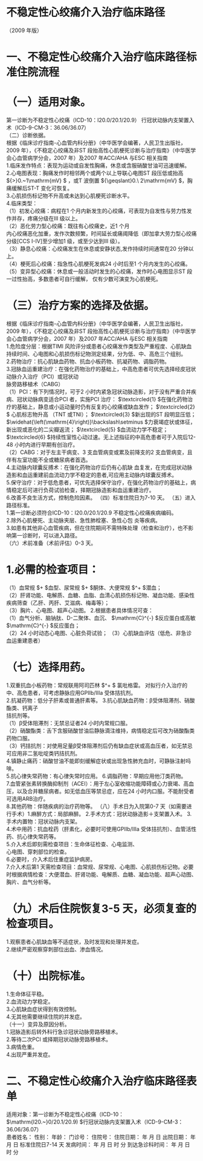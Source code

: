 # 不稳定性心绞痛介入治疗临床路径  
（2009 年版）  
# 一、不稳定性心绞痛介入治疗临床路径标准住院流程  
# （一）适用对象。  
第一诊断为不稳定性心绞痛（ICD-10：I20.0/20.1/20.9） 行冠状动脉内支架置入术（ICD-9-CM-3：36.06/36.07）  
（二）诊断依据。  
根据《临床诊疗指南-心血管内科分册》（中华医学会编著，人民卫生出版社，2009 年），《不稳定心绞痛及非ST 段抬高性心肌梗死诊断与治疗指南》（中华医学会心血管病学分会，2007 年）及2007 年ACC/AHA 与ESC 相关指南  
1.临床发作特点：表现为运动或自发性胸痛，休息或含服硝酸甘油可迅速缓解。  
2.心电图表现：胸痛发作时相邻两个或两个以上导联心电图ST 段压低或抬高 ${>}0.~1\mathrm{mV} $ ，或T 波倒置 ${\geqslant}0.\ 2\mathrm{mV} $，胸痛缓解后ST-T 变化可恢复。  
3.心肌损伤标记物不升高或未达到心肌梗死诊断水平。  
4.临床类型：  
（1）初发心绞痛：病程在1 个月内新发生的心绞痛，可表现为自发性与劳力性发作并存，疼痛分级在III 级以上。  
（2）恶化劳力型心绞痛：既往有心绞痛史，近1 个月  
内心绞痛恶化加重，发作次数频繁，时间延长或痛阈降低（即加拿大劳力型心绞痛分级[CCS I-IV]至少增加1 级，或至少达到III 级）。  
（3）静息心绞痛：心绞痛发生在休息或安静状态,发作持续时间通常在20 分钟以上。  
（4）梗死后心绞痛：指急性心肌梗死发病24 小时后至1 个月内发生的心绞痛。  
（5）变异型心绞痛：休息或一般活动时发生的心绞痛，发作时心电图显示ST 段一过性抬高，多数患者可自行缓解， 仅有少数可演变为心肌梗死。  
# （三）治疗方案的选择及依据。  
根据《临床诊疗指南-心血管内科分册》（中华医学会编著，人民卫生出版社，2009 年），《不稳定心绞痛及非ST 段抬高性心肌梗死诊断与治疗指南》（中华医学会心血管病学分会，2007 年）及2007 年ACC/AHA 与ESC 相关指南  
1.危险度分层：根据TIMI 风险评分或患者心绞痛发作类型及严重程度、心肌缺血持续时间、心电图和心肌损伤标记物测定结果，分为低、中、高危三个组别。  
2.药物治疗：抗心肌缺血药物、抗血小板药物、抗凝药物、调脂药物。  
3.冠脉血运重建治疗：在强化药物治疗的基础上，中高危患者可优先选择经皮冠状动脉介入治疗（PCI）或冠状动  
脉旁路移植术（CABG）  
（1）PCI：有下列情况时，可于2 小时内紧急冠状动脉造影，对于没有严重合并疾病、冠状动脉病变适合PCI 者，实施PCI 治疗： $\textcircled{1} $在强化药物治疗的基础上，静息或小运动量时仍有反复的心绞痛或缺血发作； $\textcircled{2} $ 心肌标志物升高 （TNT  或TNI）； $\textcircled{3} $新出现的ST 段明显压低； $\widehat{\left(\mathrm{4}\right)}\backslash\setminus $力衰竭症状或体征，新出现或恶化的二尖瓣返流； $\textcircled{5} $血流动力学不稳定； $\textcircled{6} $持续性室性心动过速。无上述指征的中高危患者可于入院后12-48 小时内进行早期有创治疗。  
（2）CABG：对于左主干病变、3 支血管病变或累及前降支的2 支血管病变，且伴有左室功能不全或糖尿病者首选。  
4.主动脉内球囊反搏术：在强化药物治疗后仍有心肌缺 血复发，在完成冠状动脉造影和血运重建前血流动力学不稳定的患者,可应用主动脉内球囊反搏术。  
5.保守治疗：对于低危患者，可优先选择保守治疗，在强化药物治疗的基础上，病情稳定后可进行负荷试验检查，择期冠脉造影和血运重建治疗。  
6.改善不良生活方式，控制危险因素。 （四）标准住院日为7-10 天。 （五）进入路径标准。  
1.第一诊断必须符合ICD-10：I20.0/20.1/20.9 不稳定性心绞痛疾病编码。  
2.除外心肌梗死、主动脉夹层、急性肺栓塞、急性心包 炎等疾病。  
3.如患有其他非心血管疾病，但在住院期间不需特殊处理（检查和治疗），也不影响第一诊断时，可以进入路径。  
（六）术前准备（术前评估）0-3 天。  
# 1.必需的检查项目：  
（1）血常规 $+ $血型、尿常规 $+ $酮体、大便常规 $^+ $潜血；  
（2）肝肾功能、电解质、血糖、血脂、血清心肌损伤标记物、凝血功能、感染性疾病筛查（乙肝、丙肝、艾滋病、梅毒等）；  
（3）胸片、心电图、超声心动图。 2.根据患者具体情况可查：  
（1）血气分析、脑钠肽、D-二聚体、血沉、 $\mathrm{C}^{-} $反应蛋白或高敏 $\mathrm{C}^{-} $反应蛋白；  
（2）24 小时动态心电图、心脏负荷试验； （3）心肌缺血评估（低危、非急诊血运重建患者）  
# （七）选择用药。  
1.双重抗血小板药物：常规联用阿司匹林 $^+ $ 氯吡格雷。 对拟行介入治疗的中、高危患者，可考虑静脉应用GPIIb/IIIa 受体拮抗剂。  
2.抗凝药物：低分子肝素或普通肝素等。 3.抗心肌缺血药物：β受体阻滞剂、硝酸酯类、钙离子  
拮抗剂等。  
（1）β受体阻滞剂：无禁忌证者24 小时内常规口服。  
（2）硝酸酯类：舌下含服硝酸甘油后静脉滴注维持，病情稳定后可改为硝酸酯类药物口服。  
（3）钙拮抗剂：对使用足量β受体阻滞剂后仍有缺血症状或高血压者，如无禁忌可应用非二氢吡啶类钙拮抗剂。  
4.镇静止痛药：硝酸甘油不能即刻缓解症状或出现急性肺充血时，可静脉注射吗啡。  
5.抗心律失常药物：有心律失常时应用。 6.调脂药物：早期应用他汀类药物。  
7.血管紧张素转换酶抑制剂（ACEI）：用于左心室收缩功能障碍或心力衰竭、高血压，以及合并糖尿病者。如无低血压等禁忌症，应在24 小时内口服。不能耐受者可选用ARB治疗。  
8.其他药物：伴随疾病的治疗药物等。 （八）手术日为入院第0-7 天（如需要进行手术）1.麻醉方式：局部麻醉。 2.手术方式：冠状动脉造影＋支架置入术。  3.手术内置物：冠状动脉内支架。  
4.术中用药：抗血栓药（肝素化，必要时可使用GPIIb/IIIa 受体拮抗剂）、血管活性药、抗心律失常药等。  
5.介入术后即刻需检查项目：生命体征检查、心电监测、  
心电图、穿刺部位的检查。  
6.必要时，介入术后住重症监护病房。  
7.介入术后第1 天需检查项目：血常规、尿常规、心电图、心肌损伤标记物。必要时根据病情检查：大便潜血、肝肾功能、电解质、血糖、凝血功能、超声心动图、胸片、血气分析等。  
# （九）术后住院恢复3-5 天，必须复查的检查项目。  
1.观察患者心肌缺血等不适症状，及时发现和处理并发症。  
2.继续严密观察穿刺部位出血、渗血情况。  
# （十）出院标准。  
1.生命体征平稳。  
2.血流动力学稳定。  
3.心肌缺血症状得到有效控制。  
4.无其他需要继续住院的并发症。  
（十一）变异及原因分析。  
1.冠脉造影后转外科行急诊冠状动脉旁路移植术。  
2.等待二次PCI 或择期冠状动脉旁路移植术。  
3.病情危重。  
4.出现严重并发症。  
# 二、不稳定性心绞痛介入治疗临床路径表单  
适用对象：第一诊断为不稳定性心绞痛（ICD-10： $\mathrm{I20.~}0/20.1/20.9) $行冠状动脉内支架置入术（ICD-9-CM-3：36.06/36.07）  
患者姓名：           性别：    年龄：    门诊号：       住院号：       住院日期：   年  月  日 出院日期：   年  月   日  标准住院日7-14 天 发病时间：   年  月  日  时  分  到达急诊科时间：   年  月  日  时  分  
